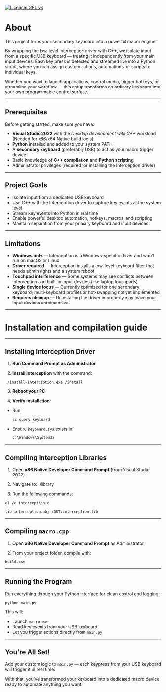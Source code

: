 [![License: GPL v3](https://img.shields.io/badge/License-GPLv3-blue.svg)](https://www.gnu.org/licenses/gpl-3.0)

# About

This project turns your secondary keyboard into a powerful macro engine.

By wrapping the low-level Interception driver with C++, we isolate input from a specific USB keyboard — treating it independently from your main input devices. Each key press is detected and streamed live into a Python script, where you can assign custom actions, automations, or scripts to individual keys.

Whether you want to launch applications, control media, trigger hotkeys, or streamline your workflow — this setup transforms an ordinary keyboard into your own programmable control surface.

---

## Prerequisites

Before getting started, make sure you have:

- **Visual Studio 2022** with the *Desktop development with C++* workload (Needed for x86/x64 Native build tools)
- **Python** installed and added to your system PATH  
- A **secondary keyboard** (preferably USB) to act as your macro trigger device  
- Basic knowledge of **C++ compilation** and **Python scripting**  
- Administrator privileges (required for installing the Interception driver)

---

## Project Goals

- Isolate input from a dedicated USB keyboard
- Use C++ with the Interception driver to capture key events at the system level
- Stream key events into Python in real time
- Enable powerful desktop automation, hotkeys, macros, and scripting
- Maintain separation from your primary keyboard and input devices

---

## Limitations

- **Windows only** — Interception is a Windows-specific driver and won’t run on macOS or Linux  
- **Driver required** — Interception installs a low-level keyboard filter that needs admin rights and a system reboot  
- **Touchpad interference** — Some systems may see conflicts between Interception and built-in input devices (like laptop touchpads)  
- **Single device focus** — Currently optimized for one secondary keyboard; multi-keyboard profiles or hot-swapping not yet implemented  
- **Requires cleanup** — Uninstalling the driver improperly may leave your input devices unresponsive

---

# Installation and compilation guide

---

## Installing Interception Driver

1. **Run Command Prompt as Administrator**

2. **Install Interception** with the command:  
```
./install-interception.exe /install
```

3. **Reboot your PC**

4. **Verify installation**:
- Run:
  ```
  sc query keyboard
  ```
- Ensure `keyboard.sys` exists in:
  ```
  C:\Windows\System32
  ```

---

## Compiling Interception Libraries

1. Open **x86 Native Developer Command Prompt** (from Visual Studio 2022)

2. Navigate to: ./library

3. Run the following commands:
```
cl /c interception.c
```
```
lib interception.obj /OUT:interception.lib
```

---

## Compiling `macro.cpp`

1. Open **x86 Native Developer Command Prompt** as Administrator

2. From your project folder, compile with:
```
build.bat
```

---

## Running the Program

Run everything through your Python interface for clean control and logging:

```bash
python main.py
```

This will:

- Launch `macro.exe`
- Read key events from your USB keyboard
- Let you trigger actions directly from `main.py`

---

## You're All Set!

Add your custom logic to `main.py` — each keypress from your USB keyboard will trigger it in real time.

With that, you’ve transformed your keyboard into a dedicated macro device ready to automate anything you want.
